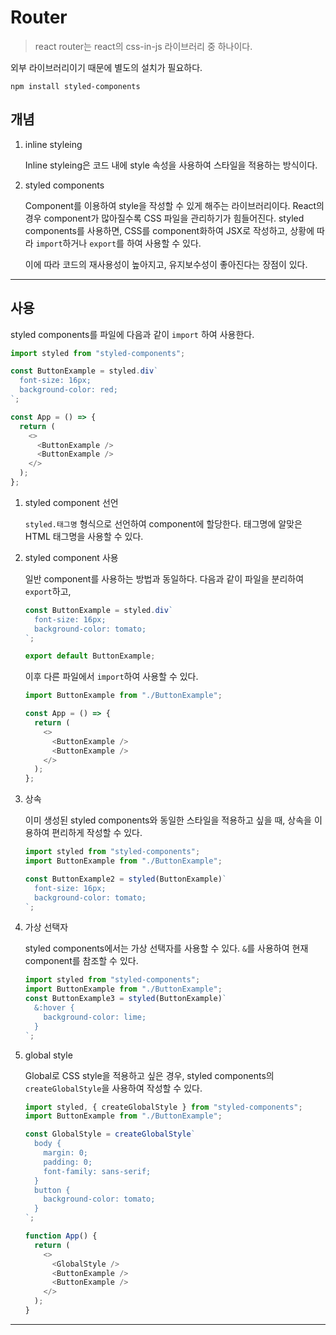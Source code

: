 # Router

> react router는 react의 css-in-js 라이브러리 중 하나이다.

외부 라이브러리이기 때문에 별도의 설치가 필요하다.

```shell
npm install styled-components
```

## 개념

1. inline styleing

   Inline styleing은 코드 내에 style 속성을 사용하여 스타일을 적용하는 방식이다.

2. styled components

   Component를 이용하여 style을 작성할 수 있게 해주는 라이브러리이다. React의 경우 component가 많아질수록 CSS 파일을 관리하기가 힘들어진다. styled components를 사용하면, CSS를 component화하여 JSX로 작성하고, 상황에 따라 `import`하거나 `export`를 하여 사용할 수 있다.

   이에 따라 코드의 재사용성이 높아지고, 유지보수성이 좋아진다는 장점이 있다.

---

## 사용

styled components를 파일에 다음과 같이 `import` 하여 사용한다.

```javascript
import styled from "styled-components";

const ButtonExample = styled.div`
  font-size: 16px;
  background-color: red;
`;

const App = () => {
  return (
    <>
      <ButtonExample />
      <ButtonExample />
    </>
  );
};
```

1. styled component 선언

   `styled.태그명` 형식으로 선언하여 component에 할당한다. 태그명에 알맞은 HTML 태그명을 사용할 수 있다.

2. styled component 사용

   일반 component를 사용하는 방법과 동일하다. 다음과 같이 파일을 분리하여 `export`하고,

   ```javascript
   const ButtonExample = styled.div`
     font-size: 16px;
     background-color: tomato;
   `;

   export default ButtonExample;
   ```

   이후 다른 파일에서 `import`하여 사용할 수 있다.

   ```javascript
   import ButtonExample from "./ButtonExample";

   const App = () => {
     return (
       <>
         <ButtonExample />
         <ButtonExample />
       </>
     );
   };
   ```

3. 상속

   이미 생성된 styled components와 동일한 스타일을 적용하고 싶을 때, 상속을 이용하여 편리하게 작성할 수 있다.

   ```javascript
   import styled from "styled-components";
   import ButtonExample from "./ButtonExample";

   const ButtonExample2 = styled(ButtonExample)`
     font-size: 16px;
     background-color: tomato;
   `;
   ```

4. 가상 선택자

   styled components에서는 가상 선택자를 사용할 수 있다. `&`를 사용하여 현재 component를 참조할 수 있다.

   ```javascript
   import styled from "styled-components";
   import ButtonExample from "./ButtonExample";
   const ButtonExample3 = styled(ButtonExample)`
     &:hover {
       background-color: lime;
     }
   `;
   ```

5. global style

   Global로 CSS style을 적용하고 싶은 경우, styled components의 `createGlobalStyle`을 사용하여 작성할 수 있다.

   ```javascript
   import styled, { createGlobalStyle } from "styled-components";
   import ButtonExample from "./ButtonExample";

   const GlobalStyle = createGlobalStyle`
     body {
       margin: 0;
       padding: 0;
       font-family: sans-serif;
     }
     button {
       background-color: tomato;
     }
   `;

   function App() {
     return (
       <>
         <GlobalStyle />
         <ButtonExample />
         <ButtonExample />
       </>
     );
   }
   ```

---
